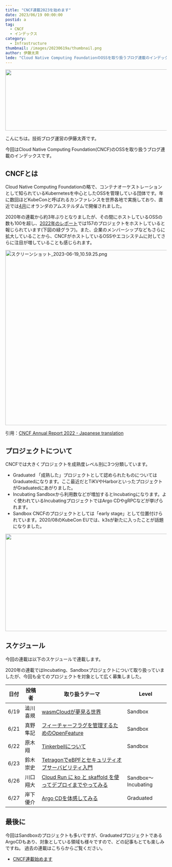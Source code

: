 ```yaml
---
title: "CNCF連載2023を始めます"
date: 2023/06/19 00:00:00
postid: a
tag:
  - CNCF
  - インデックス
category:
  - Infrastructure
thumbnail: /images/20230619a/thumbnail.png
author: 伊藤太斉
lede: "Cloud Native Computing FoundationのOSSを取り扱うブログ連載のインデックスです。"
---
```

<img src="/images/20230619a/cncf-color.png" alt="" width="1200" height="191" loading="lazy">

こんにちは。技術ブログ運営の伊藤太斉です。

今回はCloud Native Computing Foundation(CNCF)のOSSを取り扱うブログ連載のインデックスです。

## CNCFとは

Cloud Native Computing Foundationの略で、コンテナオーケストレーションとして知られているKubernetesを中心としたOSSを管理している団体です。年に数回ほどKubeConと呼ばれるカンファレンスを世界各地で実施しており、直近では[4月](https://events.linuxfoundation.org/kubecon-cloudnativecon-europe/)にオランダのアムステルダムで開催されました。

2020年の連載から約3年ぶりとなりましたが、その間にホストしているOSSの数も100を超し、[2022年のレポート](https://www.cncf.io/reports/cncf-annual-report-2022-jp/)では157のプロジェクトをホストしていると報じられています(下図の緑グラフ)。また、企業のメンバーシップなどもさらに拡大していることから、CNCFがホストしているOSSやエコシステムに対してさらに注目が増していることも感じられます。

<img src="/images/20230619a/スクリーンショット_2023-06-19_10.59.25.png" alt="スクリーンショット_2023-06-19_10.59.25.png" width="589" height="547" loading="lazy">

引用：[CNCF Annual Report 2022 - Japanese translation](https://www.cncf.io/reports/cncf-annual-report-2022-jp/)

## プロジェクトについて

CNCFでは大きくプロジェクトを成熟度レベル別に3つ分類しています。

* Graduated
  「成熟した」プロジェクトとして認められたものについてはGraduatedになります。ここ最近だとTiKVやHarborといったプロジェクトがGraduatedにあがりました。
* Incubating
  Sandboxから利用数などが増加するとIncubatingになります。よく使われているIncubatingプロジェクトではArgo CDやgRPCなどが挙げられます。
* Sandbox
  CNCFのプロジェクトとしては「early stage」として位置付けられています。2020/08のKubeCon EUでは、k3sが新たに入ったことが話題になりました。

<img src="/images/20230619a/level.png" alt="" width="1200" height="304" loading="lazy">

## スケジュール

今回の連載は以下のスケジュールで連載します。

2020年の連載ではIncubating、Sandboxプロジェクトについて取り扱っていましたが、今回も全てのプロジェクトを対象として広く募集しました。

| 日付 | 投稿者 | 取り扱うテーマ | Level | 
| ----- | ------- | ---------- | ---  |
| 6/19 | 澁川喜規 | [wasmCloudが夢見る世界](/articles/20230619b/) | Sandbox  | 
| 6/21 | 真野隼記 | [フィーチャーフラグを管理するためのOpenFeature](/articles/20230621a/) | Sandbox  | 
| 6/22 | 原木翔 | [Tinkerbellについて](/articles/20230622a/) | Sandbox | 
| 6/23 | 鈴木崇史 | [TetragonでeBPFとセキュリティオブサーバビリティ入門](/articles/20230623a/) | |
| 6/26 | 川口翔大 | [Cloud Run に ko と skaffold を使ってデプロイまでやってみる](/articles/20230626a/) | Sandbox～Incubating |
| 6/27 | 岸下優介 | [Argo CDを体感してみる](/articles/20230627a/) | Graduated  |

## 最後に

今回はSandboxのプロジェクトも多いですが、GraduatedプロジェクトであるArgoCDもあり、対象としている領域も様々ですので、どの記事もとても楽しみですね。
過去の連載はこちらからご覧ください。

- [CNCF連載始めます](https://future-architect.github.io/articles/20200928/)

